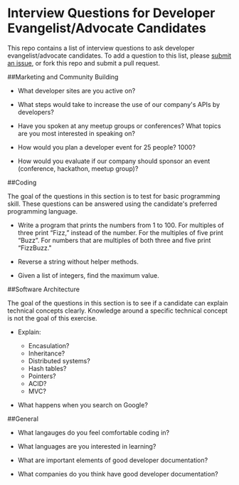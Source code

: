 Interview Questions for Developer Evangelist/Advocate Candidates
========================================

This repo contains a list of interview questions to ask developer evangelist/advocate candidates. To add a question to this list, please [submit an issue](https://github.com/MurtzaM/Developer-Evangelist-Interview-Questions/issues), or fork this repo and submit a pull request.

##Marketing and Community Building

- What developer sites are you active on?

- What steps would take to increase the use of our company's APIs by developers?

- Have you spoken at any meetup groups or conferences? What topics are you most interested in speaking on?

- How would you plan a developer event for 25 people? 1000?

- How would you evaluate if our company should sponsor an event (conference, hackathon, meetup group)?

##Coding

The goal of the questions in this section is to test for basic programming skill. These questions can be answered using the candidate's preferred programming language.

- Write a program that prints the numbers from 1 to 100. For multiples of three print “Fizz,” instead of the number. For the multiples of five print “Buzz”. For numbers that are multiples of both three and five print “FizzBuzz."

- Reverse a string without helper methods.

- Given a list of integers, find the maximum value.

##Software Architecture 

The goal of the questions in this section is to see if a candidate can explain technical concepts clearly. Knowledge around a specific technical concept is not the goal of this exercise. 

- Explain: 
  - Encasulation?
  - Inheritance?
  - Distributed systems?
  - Hash tables?
  - Pointers?
  - ACID?
  - MVC?

- What happens when you search on Google?

##General

- What langauges do you feel comfortable coding in?

- What languages are you interested in learning? 

- What are important elements of good developer documentation? 

- What companies do you think have good developer documentation?
